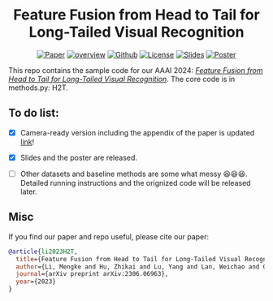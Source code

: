 <h1 align="center"> Feature Fusion from Head to Tail for Long-Tailed Visual Recognition </h1>
<p align="center">
    <a href="https://arxiv.org/abs/2306.06963"><img src="https://img.shields.io/badge/arXiv-2306.06963-b31b1b.svg" alt="Paper"></a>
    <a href="https://vcc.tech/research/2024/H2T"><img alt="overview" src="https://img.shields.io/static/v1?label=overview&message=VCC%20Project&color=blue"></a>
    <a href="https://github.com/Keke921/H2T"><img src="https://img.shields.io/badge/-Github-grey?logo=github" alt="Github"></a>
    <!-- <a href=""><img src="https://colab.research.google.com/assets/colab-badge.svg" alt="Colab"></a> -->
    <!-- <a href="https://openreview.net/forum?id=xxx"> <img alt="License" src="https://img.shields.io/static/v1?label=Pub&message=AAAI%2723&color=blue"></a> -->
    <a href="https://github.com/Keke921/H2T/blob/main/LICENSE"> <img alt="License" src="https://img.shields.io/github/license/LFhase/PAIR?color=blue"></a>
    <!-- <a href="https://nips.cc/virtual/2023/poster/70939"> <img src="https://img.shields.io/badge/Video-grey?logo=Kuaishou&logoColor=white" alt="Video"></a> -->
    <a href="https://github.com/Keke921/H2T/blob/main/slides%20and%20poster/AAAI24-H2T-slides_422.pptx"> <img src="https://img.shields.io/badge/Slides-grey?&logo=MicrosoftPowerPoint&logoColor=white" alt="Slides"></a>
    <a href="https://github.com/Keke921/H2T/blob/main/slides%20and%20poster/AAAI24_H2T-poster_422.pdf"> <img src="https://img.shields.io/badge/Poster-grey?logo=airplayvideo&logoColor=white" alt="Poster"></a>
</p>

This repo contains the sample code for our AAAI 2024: *[Feature Fusion from Head to Tail for Long-Tailed Visual Recognition](https://arxiv.org/abs/2306.06963)*.
The core code is in methods.py: H2T.

## To do list:
- [x] Camera-ready version including the appendix of the paper is updated [link](https://arxiv.org/abs/2306.06963)!
- [x] Slides and the poster are released.
- [ ] Other datasets and baseline methods are some what messy 😆😆😆. Detailed running instructions and the orignized code will be released later. 



## Misc

If you find our paper and repo useful, please cite our paper:
```bibtex
@article{li2023H2T,
  title={Feature Fusion from Head to Tail for Long-Tailed Visual Recognition},
  author={Li, Mengke and Hu, Zhikai and Lu, Yang and Lan, Weichao and Cheung, Yiu-ming and Huang, Hui},
  journal={arXiv preprint arXiv:2306.06963},
  year={2023}
}
```
